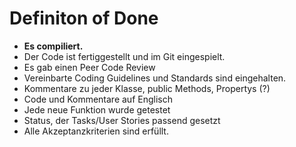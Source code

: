 # Definiton of Done

- **Es compiliert.**
- Der Code ist fertiggestellt und im Git eingespielt.
- Es gab einen Peer Code Review
- Vereinbarte Coding Guidelines und Standards sind eingehalten.
- Kommentare zu jeder Klasse, public Methods, Propertys (?)
- Code und Kommentare auf Englisch
- Jede neue Funktion wurde getestet 
- Status, der Tasks/User Stories passend gesetzt
- Alle Akzeptanzkriterien sind erfüllt.
